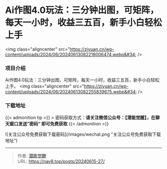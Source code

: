 # Ai作图4.0玩法：三分钟出图，可矩阵，每天一小时，收益三五百，新手小白轻松上手


&lt;img class=&#34;aligncenter&#34; src=&#34;https://ziyuan.cn/wp-content/uploads/2024/06/20240613082218006474.webp&#34;  /&gt;

###  项目介绍

Ai作图4.0玩法：三分钟出图，可矩阵，每天一小时，收益三五百，新手小白轻松上手。
&lt;img class=&#34;aligncenter&#34; src=&#34;https://ziyuan.cn/wp-content/uploads/2024/06/20240613082255839675.webp&#34;  /&gt;

### 下载地址




{{&lt; admonition tip &gt;}}
&gt; 密码获取方式：**请关注微信公众号：【潜能觉醒】，在聊天窗口发送”密码“ 即可免费获取**
{{&lt; /admonition &gt;}}


![关注公众号免费获取下载密码](/images/wechat.png &#34;关注公众号免费获取下载地址&#34;)

---

> 作者: [潜能觉醒](https://nav8.top)  
> URL: https://nav8.top/posts/20240615-27/  

